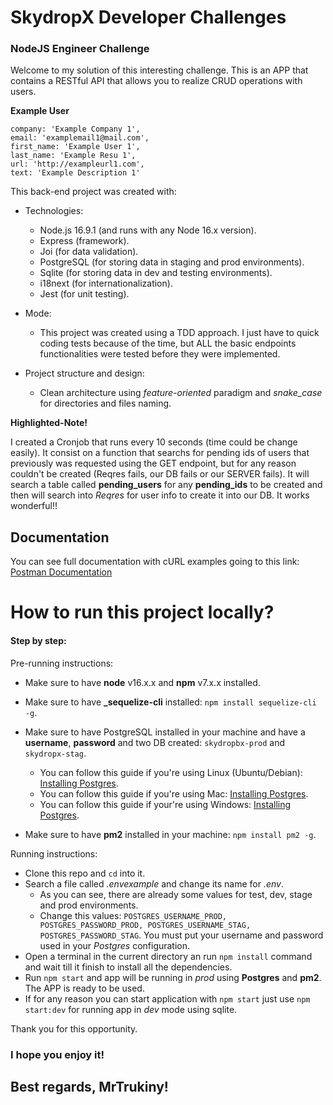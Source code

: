 # SkydropX Developer Challenges

### NodeJS Engineer Challenge

Welcome to my solution of this interesting challenge.
This is an APP that contains a RESTful API that allows you to realize CRUD operations with users.

**Example User**

```
company: 'Example Company 1',
email: 'examplemail1@mail.com',
first_name: 'Example User 1',
last_name: 'Example Resu 1',
url: 'http://exampleurl1.com',
text: 'Example Description 1'
```

This back-end project was created with:

- Technologies:

  - Node.js 16.9.1 (and runs with any Node 16.x version).
  - Express (framework).
  - Joi (for data validation).
  - PostgreSQL (for storing data in staging and prod environments).
  - Sqlite (for storing data in dev and testing environments).
  - i18next (for internationalization).
  - Jest (for unit testing).

- Mode:

  - This project was created using a TDD approach. I just have to quick coding tests because of the time, but ALL the basic endpoints functionalities were tested before they were implemented.

- Project structure and design:

  - Clean architecture using _feature-oriented_ paradigm and *snake_case* for directories and files naming.

**Highlighted-Note!**

I created a Cronjob that runs every 10 seconds (time could be change easily). It consist on a function that searchs for pending ids of users that previously was requested using the GET endpoint, but for any reason couldn't be created (Reqres fails, our DB fails or our SERVER fails). It will search a table called **pending_users** for any **pending_ids** to be created and then will search into *Reqres* for user info to create it into our DB. It works wonderful!!

## Documentation

You can see full documentation with cURL examples going to this link: [Postman Documentation](https://documenter.getpostman.com/view/7063210/UUxzAnUf)

# How to run this project locally?

#### Step by step:

Pre-running instructions:

- Make sure to have **node** v16.x.x and **npm** v7.x.x installed.
- Make sure to have **\_sequelize-cli** installed: `npm install sequelize-cli -g`.
- Make sure to have PostgreSQL installed in your machine and have a **username**, **password** and two DB created: `skydropbx-prod` and `skydropx-stag`.

  - You can follow this guide if you're using Linux (Ubuntu/Debian): [Installing Postgres](https://www.digitalocean.com/community/tutorials/como-instalar-y-utilizar-postgresql-en-ubuntu-18-04-es).
  - You can follow this guide if you're using Mac: [Installing Postgres](https://www.postgresqltutorial.com/install-postgresql-macos/).
  - You can follow this guide if your're using Windows: [Installing Postgres](https://www.postgresqltutorial.com/install-postgresql/).

- Make sure to have **pm2** installed in your machine: `npm install pm2 -g`.

Running instructions:

- Clone this repo and `cd` into it.
- Search a file called _.envexample_ and change its name for _.env_.
  - As you can see, there are already some values for test, dev, stage and prod environments.
  - Change this values: `POSTGRES_USERNAME_PROD, POSTGRES_PASSWORD_PROD, POSTGRES_USERNAME_STAG, POSTGRES_PASSWORD_STAG`. You must put your username and password used in your _Postgres_ configuration.
- Open a terminal in the current directory an run `npm install` command and wait till it finish to install all the dependencies.
- Run `npm start` and app will be running in _prod_ using **Postgres** and **pm2**. The APP is ready to be used.
- If for any reason you can start application with `npm start` just use `npm start:dev` for running app in _dev_ mode using sqlite.

Thank you for this opportunity.

### I hope you enjoy it!
## Best regards, MrTrukiny!
